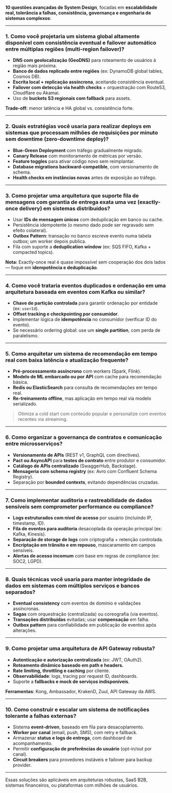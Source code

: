 **10 questões avançadas de System Design**, focadas em **escalabilidade real, tolerância a falhas, consistência, governança e engenharia de sistemas complexos**:

---

### 1. **Como você projetaria um sistema global altamente disponível com consistência eventual e failover automático entre múltiplas regiões (multi-region failover)?**

* **DNS com geolocalização (GeoDNS)** para roteamento de usuários à região mais próxima.
* **Banco de dados replicado entre regiões** (ex: DynamoDB global tables, Cosmos DB).
* **Escrita local + replicação assíncrona**, aceitando consistência eventual.
* **Failover com detecção via health checks** + orquestração com Route53, Cloudflare ou Akamai.
* Uso de **buckets S3 regionais com fallback** para assets.

**Trade-off:** menor latência e HA global vs. consistência forte.

---

### 2. **Quais estratégias você usaria para realizar deploys em sistemas que processam milhões de requisições por minuto sem downtime (zero-downtime deploy)?**

* **Blue-Green Deployment** com tráfego gradualmente migrado.
* **Canary Release** com monitoramento de métricas por versão.
* **Feature toggles** para ativar código novo sem reimplantar.
* **Database migrations backward-compatible**, com versionamento de schema.
* **Health checks em instâncias novas** antes de exposição ao tráfego.

---

### 3. **Como projetar uma arquitetura que suporte fila de mensagens com garantia de entrega exata uma vez (exactly-once delivery) em sistemas distribuídos?**

* Usar **IDs de mensagem únicos** com deduplicação em banco ou cache.
* Persistência idempotente (o mesmo dado pode ser regravado sem efeito colateral).
* **Outbox Pattern**: transação no banco escreve evento numa tabela outbox; um worker depois publica.
* Fila com suporte a **deduplication window** (ex: SQS FIFO, Kafka + compacted topics).

**Nota:** Exactly-once real é quase impossível sem cooperação dos dois lados — foque em **idempotência e deduplicação**.

---

### 4. **Como você trataria eventos duplicados e ordenação em uma arquitetura baseada em eventos com Kafka ou similar?**

* **Chave de partição controlada** para garantir ordenação por entidade (ex: `userId`).
* **Offset tracking e checkpointing por consumidor**.
* Implementar lógica de **idempotência** no consumidor (verificar ID do evento).
* Se necessário ordering global: use um **single partition**, com perda de paralelismo.

---

### 5. **Como arquitetar um sistema de recomendação em tempo real com baixa latência e atualização frequente?**

* **Pré-processamento assíncrono** com workers (Spark, Flink).
* **Modelo de ML embarcado ou por API** com cache para recomendação básica.
* **Redis ou ElasticSearch** para consulta de recomendações em tempo real.
* **Re-treinamento offline**, mas aplicação em tempo real via modelo serializado.

> Otimize a cold start com conteúdo popular e personalize com eventos recentes via streaming.

---

### 6. **Como organizar a governança de contratos e comunicação entre microsserviços?**

* **Versionamento de APIs** (REST v1, GraphQL com directives).
* **Pact ou AsyncAPI** para **testes de contrato** entre produtor e consumidor.
* **Catálogo de APIs centralizado** (SwaggerHub, Backstage).
* **Mensageria com schema registry** (ex: Avro com Confluent Schema Registry).
* Separação por **bounded contexts**, evitando dependências cruzadas.

---

### 7. **Como implementar auditoria e rastreabilidade de dados sensíveis sem comprometer performance ou compliance?**

* **Logs estruturados com nível de acesso** por usuário (incluindo IP, timestamp, ID).
* **Fila de eventos para auditoria** desacoplada da operação principal (ex: Kafka, Kinesis).
* **Separação de storage de logs** com criptografia + retenção controlada.
* **Encriptação em trânsito e em repouso**, mascaramento em campos sensíveis.
* **Alertas de acesso incomum** com base em regras de compliance (ex: SOC2, LGPD).

---

### 8. **Quais técnicas você usaria para manter integridade de dados em sistemas com múltiplos serviços e bancos separados?**

* **Eventual consistency** com eventos de domínio e validações assíncronas.
* **Sagas** com orquestração (centralizada) ou coreografia (via eventos).
* **Transações distribuídas** evitadas; usar **compensação** em falha.
* **Outbox pattern** para confiabilidade em publicação de eventos após alterações.

---

### 9. **Como projetar uma arquitetura de API Gateway robusta?**

* **Autenticação e autorização centralizada** (ex: JWT, OAuth2).
* **Roteamento dinâmico baseado em path e headers.**
* **Rate limiting, throttling e caching** por cliente.
* **Observabilidade**: logs, tracing por request ID, dashboards.
* Suporte a **fallbacks e mock de serviços indisponíveis**.

**Ferramentas**: Kong, Ambassador, KrakenD, Zuul, API Gateway da AWS.

---

### 10. **Como construir e escalar um sistema de notificações tolerante a falhas externas?**

* Sistema **event-driven**, baseado em fila para desacoplamento.
* **Worker por canal** (email, push, SMS), com retry e fallback.
* Armazenar **status e logs de entrega**, com dashboard de acompanhamento.
* Permitir **configuração de preferências do usuário** (opt-in/out por canal).
* **Circuit breakers** para provedores instáveis e failover para backup provider.

---

Essas soluções são aplicáveis em arquiteturas robustas, SaaS B2B, sistemas financeiros, ou plataformas com milhões de usuários.